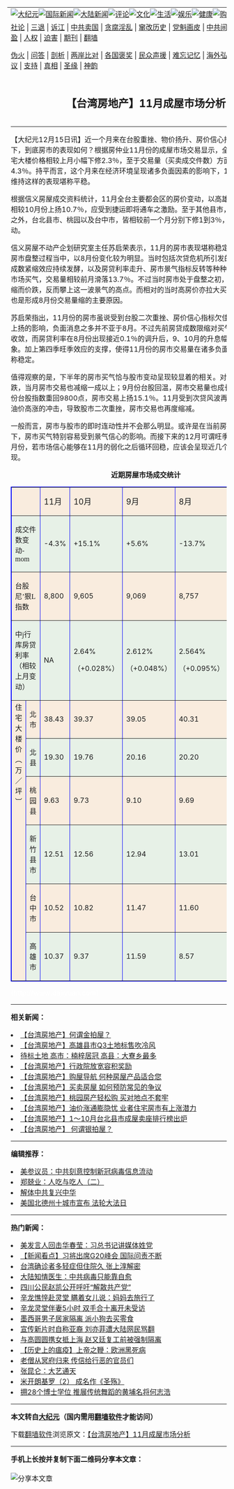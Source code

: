<a name="1" id="1" target="_blank"></a><span id="1"></span>
<table align=center border="0"><tr><td colspan="2" VALIGN=TOP><a href="/gb/nsc413.md#1"><img src="https://raw.githubusercontent.com/kpywf293/www/master/t/djy/1.jpg" title="大纪元"></a><a href="/gb/n24hr.md#1"><img src="https://raw.githubusercontent.com/kpywf293/www/master/t/djy/3.jpg" title="国际新闻"></a><a href="/gb/nsc413.md#1"><img src="https://raw.githubusercontent.com/kpywf293/www/master/t/djy/4.jpg" title="大陆新闻"></a><a href="/gb/news392.md#1"><img src="https://raw.githubusercontent.com/kpywf293/www/master/t/djy/5.jpg" title="评论"></a><a href="/gb/news2007.md#1"><img src="https://raw.githubusercontent.com/kpywf293/www/master/t/djy/6.jpg" title="文化"></a><a href="/gb/news2008.md#1"><img src="https://raw.githubusercontent.com/kpywf293/www/master/t/djy/7.jpg" title="生活"></a><a href="/gb/ncyule.md#1"><img src="https://raw.githubusercontent.com/kpywf293/www/master/t/djy/8.jpg" title="娱乐"></a><a href="/gb/nsc1002.md#1"><img src="https://raw.githubusercontent.com/kpywf293/www/master/t/djy/9.jpg" title="健康"><a href="https://www.youlucky.com"><img src="https://raw.githubusercontent.com/kpywf293/www/master/t/djy/10.jpg" title="购物"></a><a href="https://donate.epochtimes.com/?utm_medium=epochtimes&utm_source=referral&utm_campaign=donate_button_djyarticleheader"><img src="https://raw.githubusercontent.com/kpywf293/www/master/t/djy/12.jpg" title="捐款"></a></td></tr>
<tr><td colspan="2" VALIGN=TOP><a target="_blank" href="/gb/9p.md#1">社论</a> | <a target="_blank" href="/gb/nf5657.md#1">三退</a> | <a target="_blank" href="/gb/nf6124.md#1">诉江</a> | <a target="_blank" href="/gb/nf1176117.md#1">中共卖国</a> | <a target="_blank" href="/gb/nf5773.md#1">贪腐淫乱</a> | <a target="_blank" href="/gb/nf1176115.md#1">窜改历史</a> | <a target="_blank" href="/gb/nf1176107.md#1">党魁画皮</a> | <a target="_blank" href="/gb/nf1320400.md#1">中共间谍</a> | <a target="_blank" href="/gb/nf1176114.md#1">破坏传统</a> | <a target="_blank" href="https://github.com/kpywf293/ntdtv/blob/master/gb/prog447_1.md#1">恶贯满盈</a> | <a target="_blank" href="/gb/ncid278.md#1">人权</a> | <a target="_blank" href="/gb/nf1176111.md#1">迫害</a> | <a target="_blank" href="https://gitlab.com/szzdlab/mh-qikan/blob/master/README.md#1">期刊</a> | <a target="_blank" href="https://github.com/bannedbook/fanqiang/wiki">翻墙</a></p><p><a target="_blank" href="/gb/nf5562.md#1">伪火</a> | <a target="_blank" href="/gb/nf4378.md#1">问答</a> | <a target="_blank" href="/gb/nf5792.md#1">剖析</a> | <a target="_blank" href="/gb/nf5735.md#1">两岸比对</a> | <a target="_blank" href="/gb/nf6119.md#1">各国褒奖</a> | <a target="_blank" href="/gb/nf6120.md#1">民众声援</a> | <a target="_blank" href="/gb/nf1188594.md#1">难忘记忆</a> | <a target="_blank" href="/gb/nf3180.md#1">海外弘传</a> | <a target="_blank" href="/gb/nf5410.md#1">万人上访</a> | <a target="_blank" href="https://github.com/kpywf293/ntdtv/blob/master/gb/prog1530_1.md#1">和平抗议</a> | <a target="_blank" href="/gb/nf4386.md#1">支持</a> | <a target="_blank" href="/gb/nf4389.md#1">真相</a> | <a target="_blank" href="/gb/nf5790.md#1">圣缘</a> | <a target="_blank" href="/gb/nf4786.md#1">神韵</a></td></tr>
<tr><td VALIGN=TOP width="626"><h2 align=center>【台湾房地产】11月成屋市场分析</h2>

<h6></h6>
<hr>
<p>【大纪元12月15日讯】近一个月来在台股重挫、物价扬升、房价信心指数弱化的情况下，到底房市的表现如何？根据房仲业11月份的成屋市场交易显示，全台主要都会区住宅大楼价格相较上月小幅下修2.3％，至于交易量（买卖成交件数）方面，则减少4.3％。持平而言，这个月来在经济环境呈现诸多负面因素的影响下，11月份的房市能维持这样的表现堪称平稳。</p>
<p>根据信义房屋成交资料统计，11月全台主要都会区的房价变动，以高雄地区表现较佳，相较10月份上扬10.7％，应受到捷运即将通车之激励。至于其他县市，除了新竹区持平之外，台北县市、桃园以及台中市，皆相较前一个月分别下修1到3％，呈现温和的变动。</p>
<p>信义房屋不动产企划研究室主任苏启荣表示，11月的房市表现堪称稳定，由于在下半年房市盘整过程当中，以8月份变化较为明显。当时包括次贷危机所引发的股市大跌、房贷成数紧缩效应持续发酵，以及房贷利率走升、房市景气指标反转等种种负面消息，冲击市场买气，交易量相较前月滑落13.7％。不过当时房市处于盘整之初，房价并未随着量缩而价跌，反而攀上这一波景气的高点。而相对的当时高房价亦拉大买卖双方的认知，也是形成8月份交易量缩的主要原因。</p>
<p>苏启荣指出，11月份的房市虽说受到台股二次重挫、房价信心指标欠佳，以及物价明显上扬的影响，负面消息之多并不亚于8月。不过先前房贷成数限缩对买气的影响已经渐渐收敛，而房贷利率在8月份出现接近0.1％的调升后，9、10月的升息幅度也有趋缓的现象。加上第四季旺季效应的支撑，使得11月份的房市交易量在诸多负面因素之下表现尚称稳定。</p>
<p>值得观察的是，下半年的房市买气恰与股市变动呈现较显着的相关。对照8月份台股的大跌，当月房市交易也减缩一成以上；9月份台股回温，房市交易量也成长 5.6％，而10月份台股指数重回9800点，房市交易上扬15.1％。11月受到次贷风波再起、美元贬值、油价高涨的冲击，导致股市二次重挫，房市交易也再度缩减。</p>
<p>一般而言，房市与股市的即时连动性并不会那么明显。或许是在当前房价高档盘整之下，房市买气特别容易受到景气信心的影响。而接下来的12月可谓旺季效应最强的一个月份，若市场信心能够在11月的弱化之后循环回稳，应该会呈现近几个月来较佳的表现。</p>
<p><center><B>近期房屋市场成交统计</B></center></p>
<p><div align="center">	<center>	</p>
<table style="border-collapse: collapse;" border="1" bordercolor="#0000ff" cellpadding="0" cellspacing="2" width="510" id="table1">
<tr>
<td colspan="2" bgcolor="#f9ecde" b="24" valign="middle" width="26%">　</td>
<td bgcolor="#f9ecde" b="24" valign="middle" width="12%">
<p class="CENTER"><font size="4">11月</font></td>
<td bgcolor="#f9ecde" b="24" valign="middle" width="15%">
<p class="CENTER"><font size="4">10月</font></td>
<td bgcolor="#f9ecde" b="24" valign="middle" width="15%">
<p class="CENTER"><font size="4">9月</font></td>
<td bgcolor="#f9ecde" b="24" valign="middle" width="15%">
<p class="CENTER"><font size="4">8月</font></td>
<td bgcolor="#f9ecde" b="24" valign="middle" width="15%">
<p class="CENTER"><font size="4">7月</font></td>
</tr>
<tr>
<td colspan="2" bgcolor="#e7f1e7" b="24" valign="middle" width="26%">
<p class="CENTER"><font face="文鼎细黑 Regular" lang="ZH-TW">成交件数变动-mom</font></td>
<td bgcolor="#e7f1e7" b="24" valign="middle" width="12%">
<p class="CENTER"><font size="3">-4.3%</font></td>
<td bgcolor="#e7f1e7" b="24" valign="middle" width="15%">
<p class="CENTER"><font size="3">+15.1%</font></td>
<td bgcolor="#e7f1e7" b="24" valign="middle" width="15%">
<p class="CENTER"><font size="3">+5.6%</font></td>
<td bgcolor="#e7f1e7" b="24" valign="middle" width="15%">
<p class="CENTER"><font size="3">-13.7%</font></td>
<td bgcolor="#e7f1e7" b="24" valign="middle" width="15%">
<p class="CENTER"><font size="3">-1.2%</font></td>
</tr>
<tr>
<td colspan="2" bgcolor="#f9ecde" b="24" valign="middle" width="26%">
<p class="CENTER"><font face="文鼎细黑 Regular" lang="ZH-TW">台股尼’狠L指数</font></td>
<td bgcolor="#f9ecde" b="24" valign="middle" width="12%">
<p class="CENTER"><font size="3">8,800</font></td>
<td bgcolor="#f9ecde" b="24" valign="middle" width="15%">
<p class="CENTER"><font size="3">9,605</font></td>
<td bgcolor="#f9ecde" b="24" valign="middle" width="15%">
<p class="CENTER"><font size="3">9,069</font></td>
<td bgcolor="#f9ecde" b="24" valign="middle" width="15%">
<p class="CENTER"><font size="3">8,757</font></td>
<td bgcolor="#f9ecde" b="24" valign="middle" width="15%">
<p class="CENTER"><font size="3">9,358</font></td>
</tr>
<tr>
<td colspan="2" bgcolor="#e7f1e7" b="24" valign="middle" width="26%">
<p class="CENTER"><font face="文鼎细黑 Regular" lang="ZH-TW">	中j行库房贷利率（相较上月变动）</font></td>
<td bgcolor="#e7f1e7" b="24" valign="middle" width="12%">
<p class="CENTER"><font size="3">NA</font></td>
<td bgcolor="#e7f1e7" b="24" valign="middle" width="15%">
<p class="CENTER"><font size="3">2.64% </font></p>
<p class="CENTER"><font size="3">（+0.028%）</font></td>
<td bgcolor="#e7f1e7" b="24" valign="middle" width="15%">
<p class="CENTER"><font size="3">2.612% </font></p>
<p class="CENTER"><font size="3">（+0.048%）</font></td>
<td bgcolor="#e7f1e7" b="24" valign="middle" width="15%">
<p class="CENTER"><font size="3">2.564% </font></p>
<p class="CENTER"><font size="3">（+0.095%）</font></td>
<td bgcolor="#e7f1e7" b="24" valign="middle" width="15%">
<p class="CENTER"><font size="3">2.469% </font></p>
<p class="CENTER"><font size="3">（+0.063%）</font></td>
</tr>
<tr>
<td rowspan="6" align="center" bgcolor="#f9ecde" b="30" valign="top" width="10%">
<p style="margin-top: 0pt; margin-bottom: 0pt;">住 </p>
<p style="margin-top: 0pt; margin-bottom: 0pt;">宅 </p>
<p style="margin-top: 0pt; margin-bottom: 0pt;">大 </p>
<p style="margin-top: 0pt; margin-bottom: 0pt;">楼 </p>
<p style="margin-top: 0pt; margin-bottom: 0pt;">价 </p>
<p style="margin-top: 0pt; margin-bottom: 0pt;">︵ </p>
<p style="margin-top: 0pt; margin-bottom: 0pt;">万 </p>
<p style="margin-top: 0pt; margin-bottom: 0pt;">／ </p>
<p style="margin-top: 0pt; margin-bottom: 0pt;">坪 </p>
<p style="margin-top: 0pt; margin-bottom: 0pt;">︺ </td>
<td bgcolor="#f9ecde" b="30" valign="middle" width="15%">
<p class="CENTER"><font face="文鼎细黑 Regular" lang="ZH-TW">北市</font></td>
<td bgcolor="#f9ecde" b="30" valign="middle" width="12%">
<p class="CENTER"><font size="3">38.43</font></td>
<td bgcolor="#f9ecde" b="30" valign="middle" width="15%">
<p class="CENTER"><font size="3">39.37</font></td>
<td bgcolor="#f9ecde" b="30" valign="middle" width="15%">
<p class="CENTER"><font size="3">39.05</font></td>
<td bgcolor="#f9ecde" b="30" valign="middle" width="15%">
<p class="CENTER"><font size="3">40.31</font></td>
<td bgcolor="#f9ecde" b="30" valign="middle" width="15%">
<p class="CENTER"><font size="3">37.69</font></td>
</tr>
<tr>
<td bgcolor="#e7f1e7" b="30" valign="middle" width="15%">
<p class="CENTER"><font face="文鼎细黑 Regular" lang="ZH-TW">北县</font></td>
<td bgcolor="#e7f1e7" b="30" valign="middle" width="12%">
<p class="CENTER"><font size="3">19.30</font></td>
<td bgcolor="#e7f1e7" b="30" valign="middle" width="15%">
<p class="CENTER"><font size="3">19.76</font></td>
<td bgcolor="#e7f1e7" b="30" valign="middle" width="15%">
<p class="CENTER"><font size="3">20.16</font></td>
<td bgcolor="#e7f1e7" b="30" valign="middle" width="15%">
<p class="CENTER"><font size="3">20.20</font></td>
<td bgcolor="#e7f1e7" b="30" valign="middle" width="15%">
<p class="CENTER"><font size="3">19.66</font></td>
</tr>
<tr>
<td bgcolor="#f9ecde" b="30" valign="middle" width="15%">
<p class="CENTER"><font face="文鼎细黑 Regular" lang="ZH-TW">桃园县</font></td>
<td bgcolor="#f9ecde" b="30" valign="middle" width="12%">
<p class="CENTER"><font size="3">9.63</font></td>
<td bgcolor="#f9ecde" b="30" valign="middle" width="15%">
<p class="CENTER"><font size="3">9.73</font></td>
<td bgcolor="#f9ecde" b="30" valign="middle" width="15%">
<p class="CENTER"><font size="3">9.10</font></td>
<td bgcolor="#f9ecde" b="30" valign="middle" width="15%">
<p class="CENTER"><font size="3">9.69</font></td>
<td bgcolor="#f9ecde" b="30" valign="middle" width="15%">
<p class="CENTER"><font size="3">9.38</font></td>
</tr>
<tr>
<td bgcolor="#e7f1e7" b="30" valign="middle" width="15%">
<p class="CENTER"><font face="文鼎细黑 Regular" lang="ZH-TW">新竹县市</font></td>
<td bgcolor="#e7f1e7" b="30" valign="middle" width="12%">
<p class="CENTER"><font size="3">12.51</font></td>
<td bgcolor="#e7f1e7" b="30" valign="middle" width="15%">
<p class="CENTER"><font size="3">12.56</font></td>
<td bgcolor="#e7f1e7" b="30" valign="middle" width="15%">
<p class="CENTER"><font size="3">12.94</font></td>
<td bgcolor="#e7f1e7" b="30" valign="middle" width="15%">
<p class="CENTER"><font size="3">13.01</font></td>
<td bgcolor="#e7f1e7" b="30" valign="middle" width="15%">
<p class="CENTER"><font size="3">12.72</font></td>
</tr>
<tr>
<td bgcolor="#f9ecde" b="30" valign="middle" width="15%">
<p class="CENTER"><font face="文鼎细黑 Regular" lang="ZH-TW">台中市</font></td>
<td bgcolor="#f9ecde" b="30" valign="middle" width="12%">
<p class="CENTER"><font size="3">10.52</font></td>
<td bgcolor="#f9ecde" b="30" valign="middle" width="15%">
<p class="CENTER"><font size="3">10.82</font></td>
<td bgcolor="#f9ecde" b="30" valign="middle" width="15%">
<p class="CENTER"><font size="3">11.47</font></td>
<td bgcolor="#f9ecde" b="30" valign="middle" width="15%">
<p class="CENTER"><font size="3">11.60</font></td>
<td bgcolor="#f9ecde" b="30" valign="middle" width="15%">
<p class="CENTER"><font size="3">11.62</font></td>
</tr>
<tr>
<td bgcolor="#e7f1e7" b="30" valign="middle" width="15%">
<p class="CENTER"><font face="文鼎细黑 Regular" lang="ZH-TW">高雄市</font></td>
<td bgcolor="#e7f1e7" b="30" valign="middle" width="12%">
<p class="CENTER"><font size="3">10.37</font></td>
<td bgcolor="#e7f1e7" b="30" valign="middle" width="15%">
<p class="CENTER"><font size="3">9.37</font></td>
<td bgcolor="#e7f1e7" b="30" valign="middle" width="15%">
<p class="CENTER"><font size="3">11.59</font></td>
<td bgcolor="#e7f1e7" b="30" valign="middle" width="15%">
<p class="CENTER"><font size="3">8.57</font></td>
<td bgcolor="#e7f1e7" b="30" valign="middle" width="15%">
<p class="CENTER"><font size="3">9.21</font></td>
</tr>
</table>
<p>	</center></div>
<p><font color=#ffffff>(http://www.dajiyuan.com)</font></p>

<hr>


<strong>相关新闻：</strong>
<li><a href="/gb/7/11/14/n1901572.md#1">【台湾房地产】何谓金拍屋？</a></li>
<li><a href="/gb/7/11/20/n1908249.md#1">【台湾房地产】高雄县市Q3土地标售吹冷风</a></li>
<li><a href="/gb/7/11/21/n1909386.md#1">待标土地 高市：楠梓居冠 高县：大寮乡最多</a></li>
<li><a href="/gb/7/11/22/n1910564.md#1">【台湾房地产】行政院放宽容积奖励</a></li>
<li><a href="/gb/7/11/23/n1911894.md#1">【台湾房地产】购屋导航 何种房屋产品适合您</a></li>
<li><a href="/gb/7/11/24/n1912673.md#1">【台湾房地产】买卖房屋 如何预防常见的争议</a></li>
<li><a href="/gb/7/11/25/n1913466.md#1">【台湾房地产】桃园房产轻松购 买对地点不套牢</a></li>
<li><a href="/gb/7/12/3/n1923097.md#1">【台湾房地产】油价涨通膨隐忧 业者住宅房市有上涨潜力</a></li>
<li><a href="/gb/7/12/3/n1923100.md#1">【台湾房地产】1～10月台北县市成屋卖座排行榜出炉</a></li>
<li><a href="/gb/7/12/3/n1923177.md#1">【台湾房地产】 何谓银拍屋？</a></li>
<hr>


<strong>编辑推荐：</strong>
<li><a href="/gb/20/2/22/n11887949.md#1">美参议员：中共刻意控制新冠病毒信息流动</a></li>
<li><a href="/gb/18/1/25/n10086007.md#1" target="_blank">郑兢业：人吃与吃人（二）</a></li><li><a href="/gb/18/3/21/n10237682.md?dfh#1" target="_blank">解体中共复兴中华</a></li><li><a href="/gb/19/5/11/n11250223.md#1" target="_blank">美国北德州十城市宣布 法轮大法日</a></li>
<hr>

<strong>热门新闻：</strong>
<li><a href="/gb/20/3/26/n11977635.md#1">美发言人回击华春莹：习总书记讲媒体姓党</a></li>
<li><a href="/gb/20/3/25/n11974512.md#1">【新闻看点】习将出席G20峰会 国际问责不断</a></li>
<li><a href="/gb/20/3/26/n11977140.md#1">台湾确诊者多轻症但住院久 张上淳解密</a></li>
<li><a href="/gb/20/3/26/n11975414.md#1">大陆知情医生：中共病毒只能靠自愈</a></li>
<li><a href="/gb/20/3/26/n11977926.md#1">四川公民赵凯公开呼吁“解散共产党”</a></li>
<li><a href="/gb/20/3/25/n11973180.md#1">辛龙憔悴赴灵堂 瞒着女儿说：妈妈去旅行了</a></li>
<li><a href="/gb/20/3/25/n11973870.md#1">辛龙灵堂伴妻5小时 双手合十离开未受访</a></li>
<li><a href="/gb/20/3/26/n11976245.md#1">墨西哥男子居家隔离 派小狗去买零食</a></li>
<li><a href="/gb/20/3/24/n11971575.md#1">宣传新片时自称亚裔 刘亦菲遭大陆网民骂翻</a></li>
<li><a href="/gb/20/3/25/n11974278.md#1">与高圆圆携女抵上海 赵又廷复工前被强制隔离</a></li>
<li><a href="/gb/20/2/27/n11900217.md#1">【历史上的瘟疫】上帝之鞭：欧洲黑死病</a></li>
<li><a href="/gb/20/3/24/n11970004.md#1">老僧从冥府归来 传信给行恶的官员们</a></li>
<li><a href="/gb/20/3/25/n11974130.md#1">张昆仑：大艺通天</a></li>
<li><a href="/gb/13/2/3/n3792263.md#1">米开朗基罗（2） 成名作《圣殇》</a></li>
<li><a href="/gb/20/3/18/n11950234.md#1">拥28个博士学位 推展传统舞蹈的黄埔名将何志浩</a></li>
<hr>

<strong>本文转自<a href="https://www.epochtimes.com">大纪元</a>（国内需用<a href="https://github.com/bannedbook/fanqiang/wiki">翻墙软件</a>才能访问）</strong><p>下载<a href="https://github.com/bannedbook/fanqiang/wiki">翻墙软件</a>浏览原文：<a href="https://www.epochtimes.com/gb/7/12/16/n1943572.htm">【台湾房地产】11月成屋市场分析</a></p><hr>

<strong>手机上长按并复制下面二维码分享本文章：</strong><br><br><img src="http://d1p1.ip.zn2.us/v.php?action=qrcode&url=/gb/7/12/16/n1943572.md%231" title="分享本文章"></td><td VALIGN=TOP><a href="/gb/16/1/21/n4622075.md?dfh#1" target="_blank"><img src="https://raw.githubusercontent.com/kpywf293/djy/master/gb/300/wei-f1.jpg" title="中共的伪火骗局"  alt="中共的伪火骗局"></a><br><a href="https://github.com/kpywf293/www/blob/master/README.md?dfh#9" target="_blank"><img src="https://raw.githubusercontent.com/kpywf293/djy/master/gb/300/yong-h.jpg" title="永恒的见证"  alt="永恒的见证"></a><br><a href="/gb/13/9/29/n3974789.md?dfh#1" target="_blank"><img src="https://raw.githubusercontent.com/kpywf293/djy/master/gb/300/shang-lnz.jpg" title="善良女子被中共投男牢"  alt="善良女子被中共投男牢"></a><br><a href="/gb/16/3/16/n4663449.md?dfh#1" target="_blank"><img src="https://raw.githubusercontent.com/kpywf293/djy/master/gb/300/huo-z3.jpg" title="警卫目击活摘器官"  alt="警卫目击活摘器官"></a><br><a href="/gb/16/8/7/n8177641.md?dfh#1" target="_blank"><img src="https://raw.githubusercontent.com/kpywf293/djy/master/gb/300/huo-z4.jpg" title="证人描述活摘恐怖"  alt="证人描述活摘恐怖"></a><br><a href="/gb/10/4/19/n2881569.md?dfh#1" target="_blank"><img src="https://raw.githubusercontent.com/kpywf293/djy/master/gb/300/huo-z1.jpg" title="揭开活摘器官黑幕"  alt="揭开活摘器官黑幕"></a><br><a href="/gb/10/11/7/n3077476.md?dfh#1" target="_blank"><img src="https://raw.githubusercontent.com/kpywf293/djy/master/gb/300/ma-ks.jpg" title="马克思的成魔之路"  alt="马克思的成魔之路"></a><br><a href="/gb/14/6/9/n4173977.md?dfh#1" target="_blank"><img src="https://raw.githubusercontent.com/kpywf293/djy/master/gb/300/chang-zs.jpg" title="藏字石 蕴天机"  alt="藏字石 蕴天机"></a><br><a href="/gb/18/5/10/n10381511.md?dfh#1" target="_blank"><img src="https://raw.githubusercontent.com/kpywf293/djy/master/gb/300/st1.jpg" title="关注3亿人三退"  alt="关注3亿人三退"></a><br><a href="/gb/18/3/21/n10237682.md?dfh#1" target="_blank"><img src="https://raw.githubusercontent.com/kpywf293/djy/master/gb/300/jie-t.jpg" title="解体中共复兴中华"  alt="解体中共复兴中华"></a><br><a href="/gb/9/2/9/n2422991.md?dfh#1" target="_blank"><img src="https://raw.githubusercontent.com/kpywf293/djy/master/gb/300/gao-zs.jpg" title="中共迫害良心律师"  alt="中共迫害良心律师"></a><br><a href="/gb/18/12/9/n10900044.md?dfh#1" target="_blank"><img src="https://raw.githubusercontent.com/kpywf293/djy/master/gb/300/sj1.jpg" title="303万人举报江泽民"  alt="303万人举报江泽民"></a><br><a href="/gb/18/8/28/n10672014.md?dfh#1" target="_blank"><img src="https://raw.githubusercontent.com/kpywf293/djy/master/gb/300/sj2.jpg" title="这些官员为何起诉江泽民"  alt="这些官员为何起诉江泽民"></a><br><a href="/gb/8/12/18/n2367165.md?dfh#1" target="_blank"><img src="https://raw.githubusercontent.com/kpywf293/djy/master/gb/300/liangan.jpg" title="海峡两岸的强烈对比"  alt="海峡两岸的强烈对比"></a><br><a href="/gb/15/12/10/n4593139.md?dfh#1" target="_blank"><img src="https://raw.githubusercontent.com/kpywf293/djy/master/gb/300/jia-ndzl.jpg" title="加拿大总理的贺信"  alt="加拿大总理的贺信"></a><br><a href="/gb/11/6/17/n3289382.md?dfh#1" target="_blank"><img src="https://raw.githubusercontent.com/kpywf293/djy/master/gb/300/xiao-wd.jpg" title="探寻真相兼听则明"  alt="探寻真相兼听则明"></a><br><a href="/gb/18/10/27/n10812623.md?dfh#1" target="_blank"><img src="https://raw.githubusercontent.com/kpywf293/djy/master/gb/300/yindu.jpg" title="印度媒体报道东方"  alt="印度媒体报道东方"></a><br><a href="/gb/18/6/9/n10469652.md?dfh#1" target="_blank"><img src="https://raw.githubusercontent.com/kpywf293/djy/master/gb/300/xie-j.jpg" title="不一样的海外校园"  alt="不一样的海外校园"></a><br><a href="/gb/7/4/5/n1669415.md?dfh#1" target="_blank"><img src="https://raw.githubusercontent.com/kpywf293/djy/master/gb/300/li-up.jpg" title="从大师到徒弟的传奇"  alt="从大师到徒弟的传奇"></a><br><a href="/gb/17/5/26/n9191512.md?dfh#1" target="_blank"><img src="https://raw.githubusercontent.com/kpywf293/djy/master/gb/300/zfl2.jpg" title="亿万人与东方一本奇书"  alt="亿万人与东方一本奇书"></a><br><a href="/gb/13/11/27/n4020290.md?dfh#1" target="_blank"><img src="https://raw.githubusercontent.com/kpywf293/djy/master/gb/300/zhen-h.jpg" title="大陆见不到的震撼场面"  alt="大陆见不到的震撼场面"></a><br><a href="/gb/15/7/17/n4482910.md?dfh#1" target="_blank"><img src="https://raw.githubusercontent.com/kpywf293/djy/master/gb/300/dalu-sk.jpg" title="人心向善 大陆当初盛况"  alt="人心向善 大陆当初盛况"></a><br><a href="/gb/19/1/5/n10955468.md?dfh#1" target="_blank"><img src="https://raw.githubusercontent.com/kpywf293/djy/master/gb/300/zfl1.jpg" title="追寻真理 这书讲什么"  alt="追寻真理 这书讲什么"></a><br><a href="https://github.com/bannedbook/fanqiang/wiki" target="_blank"><img src="https://raw.githubusercontent.com/kpywf293/djy/master/gb/300/fq1.jpg" title="下载免费翻墙软件"  alt="下载免费翻墙软件"></a><br></td></tr></table>
